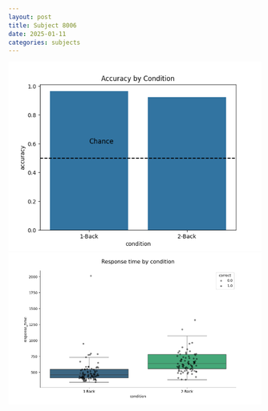```yaml
---
layout: post
title: Subject 8006
date: 2025-01-11
categories: subjects
---
```


![](data/8006/run-17/8006_ATS_acc.png)
![](data/8006/run-17/8006_ATS_rt.png)
